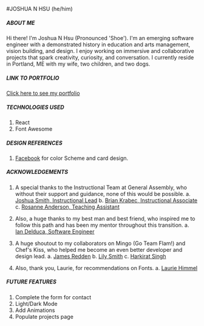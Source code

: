 #JOSHUA N HSU (he/him)

##### ABOUT ME 
Hi there! I'm Joshua N Hsu (Pronounced 'Shoe').  I'm an emerging software engineer with a demonstrated history in education and arts management, vision building, and design. I enjoy working on immersive and collaborative projects that spark creativity, curiosity, and conversation. I currently reside in Portland, ME with my wife, two children, and two dogs.

##### LINK TO PORTFOLIO 
[Click here to see my portfolio](https://joshuahsu.netlify.app/)

##### TECHNOLOGIES USED 
1. React 
2. Font Awesome

##### DESIGN REFERENCES 
1. [Facebook](https://www.facebook.com/) for color Scheme and card design.  

##### ACKNOWLEDGEMENTS

1. A special thanks to the Instructional Team at General Assembly, who without their support and guidance, none of this would be possible. 
    a. [Joshua Smith, Instructional Lead](https://www.linkedin.com/in/jws-maker/)
    b. [Brian Krabec, Instructional Associate](https://www.linkedin.com/in/bkrabec/)
    c. [Rosanne Anderson, Teaching Assistant](https://www.linkedin.com/in/rosanne-anderson/)

2. Also, a huge thanks to my best man and best friend, who inspired me to follow this path and has been my mentor throughout this transition. 
    a. [Ian Delduca, Software Engineer](https://www.linkedin.com/in/ian-del-duca-a6a90285/)

3. A huge shoutout to my collaborators on Mingo (Go Team Flam!) and Chef's Kiss, who helped me become an even better developer and design lead. 
    a. [James Redden](https://www.linkedin.com/in/jamesredden1/)
    b. [Lily Smith](https://www.linkedin.com/in/lilliana-r-smith/)
    c. [Harkirat Singh](https://www.linkedin.com/in/harkirat-singh-hanzra/) 

4. Also, thank you, Laurie, for recommendations on Fonts. 
    a. [Laurie Himmel](https://www.linkedin.com/in/laurie-himmel/)


##### FUTURE FEATURES 
1. Complete the form for contact
2. Light/Dark Mode  
3. Add Animations   
4. Populate projects page
 